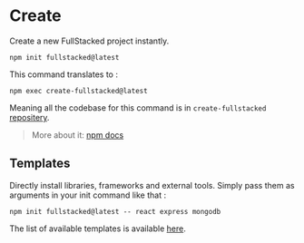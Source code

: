 # Create

Create a new FullStacked project instantly.

```shell
npm init fullstacked@latest
```

This command translates to :

```shell
npm exec create-fullstacked@latest
```

Meaning all the codebase for this command is in `create-fullstacked` [repositery](https://github.com/cplepage/create-fullstacked). 

> More about it: [npm docs](https://docs.npmjs.com/cli/v9/commands/npm-init#description)

## Templates

Directly install libraries, frameworks and external tools. Simply pass them as arguments in your init command like that :

```shell
npm init fullstacked@latest -- react express mongodb
```

The list of available templates is available [here](https://github.com/cplepage/create-fullstacked/tree/main/templates).
